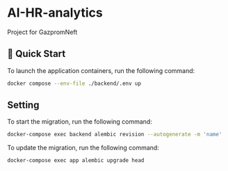 # AI-HR-analytics
Project for GazpromNeft

## 🚀 Quick Start

To launch the application containers, run the following command:

```bash
docker compose --env-file ./backend/.env up
```

## Setting

To start the migration, run the following command:

```bash
docker-compose exec backend alembic revision --autogenerate -m 'name'
```

To update the migration, run the following command:

```bash
docker-compose exec app alembic upgrade head
```